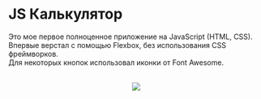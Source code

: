 # JS Калькулятор

Это мое первое полноценное приложение на JavaScript (HTML, CSS).</br>
Впервые верстал с помощью Flexbox, без использования CSS фреймворков.</br>
Для некоторых кнопок использовал иконки от Font Awesome.
</br>
</br>

<p align="center">
  <img src="https://github.com/tre3ubec/calculate_full/blob/master/readme.png">
</p>
